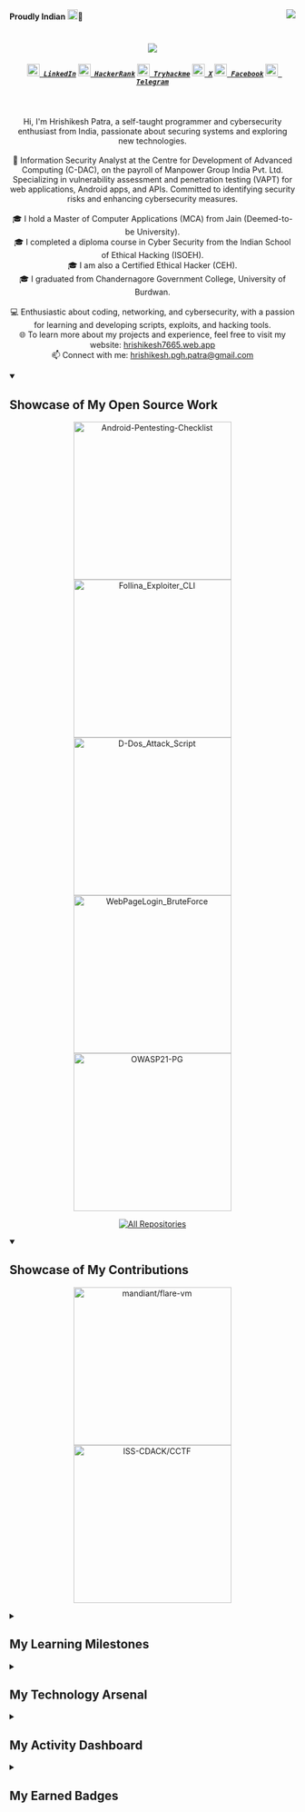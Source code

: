 <div><img align="right" src="https://komarev.com/ghpvc/?username=Hrishikesh7665&label=visitors&style=flat&color=6495ED">
<span align="left"><strong>Proudly Indian</strong> <img src="https://www.fg-a.com/flags/animated-india-flag-2b.gif" height="18px" width="18px">🙏</span></div>
<h1 align="center">
	<a>
	<img src="https://readme-typing-svg.herokuapp.com/?lines=Hello,+There!+👋;I'm+Hrishikesh+Patra;Great+to+meet+you!&center=true&size=28">
	</a>
</h1>

<h5 align="center">
	<code><a href="https://www.linkedin.com/in/hrishikesh7665/" title="LinkedIn Profile"><img width="22" src="../src/images/linkedin.svg"> LinkedIn</a></code>
	<code><a href="https://www.hackerrank.com/Hrishikesh7665" title="HackerRank Profile"><img width="22" src="../src/images/hackerrank.png"> HackerRank</a></code>
	<code><a href="https://tryhackme.com/p/HrishikeshPatra" title="Tryhackme Profile"><img width="22" src="../src/images/thm.png"> Tryhackme</a></code>
	<code><a href="https://x.com/Hrishikesh7229" title="X Handle"><img width="22" src="../src/images/twitter.png"> X</a></code>
	<code><a href="https://www.facebook.com/Isjtijlfti.patra" title="Facebook Profile"><img width="22" src="../src/images/facebook.png"> Facebook</a></code>
	<code><a href="https://t.me/rishi_kesh/" title="Telegram Profile"><img width="22" src="../src/images/telegram.png"> Telegram</a></code>
</h5>
<br>
<p align="center">
	Hi, I'm Hrishikesh Patra, a self-taught programmer and cybersecurity enthusiast from India, passionate about securing systems and exploring new technologies.
	<br>
	<br>
	💼 Information Security Analyst at the Centre for Development of Advanced Computing (C-DAC), on the payroll of Manpower Group India Pvt. Ltd. Specializing in vulnerability assessment and penetration testing (VAPT) for web applications, Android apps, and APIs. Committed to identifying security risks and enhancing cybersecurity measures.
	<br>
	<br>
	🎓 I hold a Master of Computer Applications (MCA) from Jain (Deemed-to-be University).
	<br>
	🎓 I completed a diploma course in Cyber Security from the Indian School of Ethical Hacking (ISOEH).
	<br>
	🎓 I am also a Certified Ethical Hacker (CEH).
	<br>
	🎓 I graduated from Chandernagore Government College, University of Burdwan.
	<br>
	<br>
	💻 Enthusiastic about coding, networking, and cybersecurity, with a passion for learning and developing scripts, exploits, and hacking tools.
	<br>
	🌐 To learn more about my projects and experience, feel free to visit my website: <a href="https://hrishikesh7665.web.app" title="Portfolio">hrishikesh7665.web.app</a>
	<br>
	📫 Connect with me: <a href="mailto:hrishikesh.pgh.patra@gmail.com">hrishikesh.pgh.patra@gmail.com</a>
</p>

<details open> 
	<summary><h2>Showcase of My Open Source Work</h2></summary>
	<p align="center">
		<a href="https://github.com/Hrishikesh7665/Android-Pentesting-Checklist"><img width="278" src="https://denvercoder1-github-readme-stats.vercel.app/api/pin/?username=Hrishikesh7665&repo=Android-Pentesting-Checklist&theme=react&bg_color=1F222E&title_color=6495ED&hide_border=true&icon_color=F8D866&show_icons=true" alt="Android-Pentesting-Checklist"></a>
		<a href="https://github.com/Hrishikesh7665/Follina_Exploiter_CLI"><img width="278" src="https://denvercoder1-github-readme-stats.vercel.app/api/pin/?username=Hrishikesh7665&repo=Follina_Exploiter_CLI&theme=react&bg_color=1F222E&title_color=6495ED&hide_border=true&icon_color=F8D866&show_icons=false" alt="Follina_Exploiter_CLI"></a>
		<a href="https://github.com/Hrishikesh7665/D-Dos_Attack_Script"><img width="278" src="https://denvercoder1-github-readme-stats.vercel.app/api/pin/?username=Hrishikesh7665&repo=D-Dos_Attack_Script&theme=react&bg_color=1F222E&title_color=6495ED&hide_border=true&icon_color=F8D866&show_icons=false" alt="D-Dos_Attack_Script"></a>
		<a href="https://github.com/Hrishikesh7665/WebPageLogin_BruteForce"><img width="278" src="https://denvercoder1-github-readme-stats.vercel.app/api/pin/?username=Hrishikesh7665&repo=WebPageLogin_BruteForce&theme=react&bg_color=1F222E&title_color=6495ED&hide_border=true&icon_color=F8D866&show_icons=false" alt="WebPageLogin_BruteForce"></a>
		<a href="https://github.com/Hrishikesh7665/OWASP21-PG"><img width="278" src="https://denvercoder1-github-readme-stats.vercel.app/api/pin/?username=Hrishikesh7665&repo=OWASP21-PG&theme=react&bg_color=1F222E&title_color=6495ED&hide_border=true&icon_color=F8D866&show_icons=false" alt="OWASP21-PG"></a>
	</p>
	<p align="center">
  	<a href="https://github.com/Hrishikesh7665?tab=repositories&sort=stargazers"><img alt="All Repositories" title="All Repositories" src="https://custom-icon-badges.demolab.com/badge/-Click%20Here%20For%20All%20My%20Repos-1F222E?style=for-the-badge&logoColor=white&logo=repo"/></a>
	</p>
</details>

<details open> 
	<summary><h2>Showcase of My Contributions</h2></summary>
	<p align="center">
		<a href="https://github.com/mandiant/flare-vm"><img width="278" src="https://denvercoder1-github-readme-stats.vercel.app/api/pin/?username=mandiant&repo=flare-vm&theme=react&bg_color=1F222E&title_color=6495ED&hide_border=true&icon_color=F8D866&show_icons=false" alt="mandiant/flare-vm"></a>
		<a href="https://github.com/ISS-CDACK/CCTF"><img width="278" src="https://denvercoder1-github-readme-stats.vercel.app/api/pin/?username=ISS-CDACK&repo=CCTF&theme=react&bg_color=1F222E&title_color=6495ED&hide_border=true&icon_color=F8D866&show_icons=false" alt="ISS-CDACK/CCTF"></a>
	</p>
</details>

<details>
	<summary><h2>My Learning Milestones</h2></summary>
	<p align="center">
		<a href="../src/achievements/CEH_Certificate.png"><img alt="Ceh Certificate" width="199px" src="../src/achievements/CEH_Certificate.png" /></a>
		<a href="../src/achievements/Indian_Army_Hackathon.pdf"><img alt="Indian Army Hackathon" width="220px" src="../src/achievements/IndianArmyhackathon.jpg" /></a>
		<a href="https://www.hackerrank.com/certificates/4b503eb141de"><img alt="HackerRank Python" width="208px" src="../src/achievements/HackerRankProblemSolving.png" /></a>
		<a href="https://www.hackerrank.com/certificates/e0d412763d1b"><img alt="HackerRank Python" width="208px" src="../src/achievements/HackerRankPython.png" /></a>
		<a href="https://github.com/Hrishikesh7665/My_Achievements_Staff/raw/main/Damncon2021CTFCertificate.pdf"><img alt="Damcon2021 CTF" width="220px" src="../src/achievements/Damncon2021CTFCertificate.png" /></a>
		<a href="https://github.com/Hrishikesh7665/My_Achievements_Staff/raw/main/ISOEH_GroundZero2021.pdf"><img alt="ISOEH GroundZero2021 CTF" width="220px" src="../src/achievements/ISOEH_GroundZero2021.jpg" /></a>
		<a href="https://github.com/Hrishikesh7665/My_Achievements_Staff/raw/main/Solo%20Learn%20Java_certificate.jpg"><img alt="Solo Learn Java" width="222.9px" src="../src/achievements/Solo%20Learn%20Java_certificate.jpg" /></a>
		<a href="https://github.com/Hrishikesh7665/My_Achievements_Staff/raw/main/Solo%20Learn%20Python_certificate.jpg"><img alt="Solo Learn Python" width="222.9px" src="../src/achievements/Solo%20Learn%20Python_certificate.jpg" /></a>
		<a href="https://github.com/Hrishikesh7665/My_Achievements_Staff/raw/main/Solo%20Learn%20HTML_certificate.jpg"><img alt="Solo Learn HTML" width="222.9px" src="../src/achievements/Solo%20Learn%20HTML_certificate.jpg" /></a>
	</p>
</details>

<details> 
	<summary><h2>My Technology Arsenal</h2></summary>
	<h3 align="center">Programming and Markup Languages</h3>
 	<p align="center">
		<a><img alt="Bash" src="https://img.shields.io/badge/Bash-121011.svg?logo=gnu-bash&logoColor=white"></a>
		<a><img alt="C" src="https://custom-icon-badges.demolab.com/badge/C-03599C.svg?logo=c-in-hexagon&logoColor=white"></a>
		<a><img alt="CSS" src="https://img.shields.io/badge/CSS-1572B6.svg?logo=css3&logoColor=white"></a>
		<a><img alt="HTML" src="https://img.shields.io/badge/HTML-E34F26.svg?logo=html5&logoColor=white"></a>
		<a><img alt="Java" src="https://custom-icon-badges.demolab.com/badge/Java-007396.svg?logo=java&logoColor=white"></a>
		<a><img alt="JavaScript" src="https://img.shields.io/badge/JavaScript-F7DF1E.svg?logo=javascript&logoColor=black"></a>
		<a><img alt="LaTeX" src="https://img.shields.io/badge/LaTeX-008080.svg?logo=LaTeX&logoColor=white"></a>
		<a><img alt="Markdown" src="https://img.shields.io/badge/Markdown-000000.svg?logo=markdown&logoColor=white"></a>
		<a><img alt="PHP" src="https://img.shields.io/badge/PHP-777BB4.svg?logo=php&logoColor=white"></a>
		<a><img alt="PowerShell" src="https://img.shields.io/badge/PowerShell-%235391FE.svg?logo=powershell&logoColor=white"></a>
		<a><img alt="Python" src="https://img.shields.io/badge/Python-14354C.svg?logo=python&logoColor=white"></a>
		<a><img alt="ReStructuredText" src="https://img.shields.io/badge/ReStructured%20Text-3a4148.svg?logo=readthedocs&logoColor=white"></a>
		<a><img alt="SQL" src="https://custom-icon-badges.demolab.com/badge/SQL-025E8C.svg?logo=database&logoColor=white"></a>
		<a><img alt="SVG+XML" src="https://img.shields.io/badge/SVG%2BXML-e0982c.svg?logo=svg&logoColor=white"></a>
	</p>
	<h3 align="center">Frameworks and Libraries</h3>
	<p align="center">
		<a><img alt="Beff Framework" src="https://custom-icon-badges.demolab.com/badge/Beff%20Framework-white.svg?logo=beff_framework&logoColor=white"></a>
		<a><img alt="Bootstrap" src="https://img.shields.io/badge/Bootstrap-7952B3.svg?logo=bootstrap&logoColor=white"></a>
		<a><img alt="Docker" src="https://img.shields.io/badge/Docker-2496ED?logo=docker&logoColor=fff"></a>
		<a><img alt="jQuery" src="https://img.shields.io/badge/jquery-%230769AD.svg?logo=jquery&logoColor=white"></a>
		<a><img alt="Metasploit" src="https://img.shields.io/badge/Metasploit-blue?logo=metasploit&logoColor=white"></a>
		<a><img alt="MobSF" src="https://img.shields.io/badge/MobSF-grey"></a>
		<a><img alt="OSINT" src="https://img.shields.io/badge/OSINT-25a8ff"></a>
		<a><img alt="WordPress" src="https://img.shields.io/badge/Wordpress-21759B?logo=wordpress&logoColor=white"></a>
	</p>
  	<h3 align="center">Databases and Hosting</h3>
	<p align="center">
		<a><img alt="Apache" src="https://img.shields.io/badge/Apache-D22128.svg?logo=Apache&logoColor=white"></a>
		<a><img alt="GitHub Pages" src="https://img.shields.io/badge/GitHub%20Pages-327FC7.svg?logo=github&logoColor=white"></a>
		<a><img alt="MySQL" src="https://img.shields.io/badge/MySQL-00f.svg?logo=mysql&logoColor=white"></a>
		<a><img alt="Repl.it" src="https://img.shields.io/badge/Repl.it-0D101E.svg?logo=Replit&logoColor=white"></a>
		<a><img alt="SQLite" src="https://img.shields.io/badge/SQLite-07405e.svg?logo=sqlite&logoColor=white"></a>
		<a><img alt="Vercel" src="https://img.shields.io/badge/Vercel-000000.svg?logo=vercel&logoColor=white"></a>
		<a><img alt="XAMPP" src="https://img.shields.io/badge/Xampp-F37623?logo=xampp&logoColor=white"></a>
	</p>
	<h3 align="center">Software and Tools</h3>
	<p align="center">
	<a><img alt="Adobe" src="https://img.shields.io/badge/Adobe-FF0000.svg?logo=adobe&logoColor=white"></a>
		<a><img alt="Android Studio" src="https://img.shields.io/badge/Android%20Studio-008678.svg?logo=android-studio&logoColor=white"></a>
		<a><img alt="Brave" src="https://img.shields.io/badge/-Brave-FB542B?logo=brave&logoColor=white"></a>
		<a><img alt="Burp Suite" src="https://custom-icon-badges.demolab.com/badge/Burpe%20Suite-white.svg?logo=burp&logoColor=white"></a>
		<a><img alt="Acunetix" src="https://img.shields.io/badge/Acunetix-4B0082?style=flat-square&logo=acorn"></a>
		<a><img alt="Nmap" src="https://img.shields.io/badge/Nmap-00BFFF?style=flat-square&logo=nmap"></a>
		<a><img alt="Nessus" src="https://img.shields.io/badge/Nessus-FF4500?style=flat-square&logo=bug"></a>
		<a><img alt="Nikto" src="https://img.shields.io/badge/Nikto-32CD32?style=flat-square&logo=shield"></a>
		<a><img alt="Drozer" src="https://img.shields.io/badge/Drozer-FFD700?style=flat-square&logo=white"></a>
		<a><img alt="Frida" src="https://img.shields.io/badge/Frida-FF1493?style=flat-square&logo=frida"></a>
		<a><img alt="APK Tool" src="https://img.shields.io/badge/Apk%20Tool-FF69B4?style=flat-square&logo=android"></a>
		<a><img alt="Eclipse" src="https://img.shields.io/badge/Eclipse-FE7A16.svg?logo=Eclipse&logoColor=white"></a>
		<a><img alt="Git" src="https://img.shields.io/badge/Git-F05033.svg?logo=git&logoColor=white"></a>
		<a><img alt="GitHub Desktop" src="https://img.shields.io/badge/GitHub%20Desktop-8034A9.svg?logo=github&logoColor=white"></a>
		<a><img alt="IntelliJ IDEA" src="https://img.shields.io/badge/IntelliJIDEA-000000.svg?logo=intellij-idea&logoColor=white"></a>
		<a><img alt="NetBeans IDE" src="https://img.shields.io/badge/NetBeans%20IDE-1B6AC6.svg?logo=apache-netbeans-ide&logoColor=white"></a>
		<a><img alt="Notepad++" src="https://img.shields.io/badge/Notepad++-90E59A.svg?&logo=notepad%2b%2b&logoColor=black"></a>
		<a><img alt="NeoVim" src="https://img.shields.io/badge/Neovim-57A143?logo=neovim&logoColor=fff"></a>
		<a><img alt="OBS Studio" src="https://img.shields.io/badge/-OBS-302E31?logo=obs-studio&logoColor=white"></a>
		<a><img alt="Postman" src="https://img.shields.io/badge/Postman-FF6C37?logo=postman&logoColor=white"></a>
		<a><img alt="PyCharm" src="https://img.shields.io/badge/PyCharm-000?logo=pycharm&logoColor=fff"></a>
		<a><img alt="Python IDLE" src="https://img.shields.io/badge/Python%20IDLE-3776AB?logo=python&logoColor=fff"></a>
		<a><img alt="Google Sheets" src="https://img.shields.io/badge/Sheets-34A853.svg?logo=google%20sheets&logoColor=white"></a>
		<a><img alt="Sublime Text" src="https://img.shields.io/badge/Sublime%20Text-%23575757.svg?logo=sublime-text&logoColor=important"></a>
		<a><img alt="Vim" src="https://img.shields.io/badge/Vim-%2311AB00.svg?logo=vim&logoColor=white"></a>
		<a><img alt="Visual Studio Code" src="https://custom-icon-badges.demolab.com/badge/Visual%20Studio%20Code-0078d7.svg?logo=vsc&logoColor=white"></a>
	</p>
	<h3 align="center">Operating Systems</h3>
	<p align="center">
		<a><img alt="Android" src="https://img.shields.io/badge/Android-3DDC84?logo=android&logoColor=white"></a>
		<a><img alt="Debian" src="https://img.shields.io/badge/Debian-A81D33?logo=debian&logoColor=fff"></a>
		<a><img alt="Kali Linux" src="https://img.shields.io/badge/Kali%20Linux-557C94?logo=kalilinux&logoColor=fff"></a>
		<a><img alt="Linux Mint" src="https://img.shields.io/badge/Linux%20Mint-87CF3E?logo=linuxmint&logoColor=fff"></a>
		<a><img alt="Manjaro" src="https://img.shields.io/badge/Manjaro-35BF5C?logo=manjaro&logoColor=fff"></a>
		<a><img alt="Rocky Linux" src="https://img.shields.io/badge/Rocky%20Linux-10B981?logo=rockylinux&logoColor=fff"></a>
		<a><img alt="Ubuntu" src="https://img.shields.io/badge/Ubuntu-E95420?logo=ubuntu&logoColor=white"></a>
		<a><img alt="Windows" src="https://custom-icon-badges.demolab.com/badge/Windows-0078D6?logo=windows11&logoColor=white"></a>
		<a><img alt="Pop!_OS" src="https://img.shields.io/badge/Pop!__OS-48B9C7?logo=popos&logoColor=fff"></a>
	</p>
</details>
<details> 
	<summary><h2>My Activity Dashboard</h2></summary>
	<h3 align="center">Streak Stats</h3>
	<p align="center">
		<a><img title= Get streak stats for your profile at git.io/streak-stats" alt="Hrishikesh7665's streak" src="https://github-readme-streak-stats-9m8ugfa77-denvercoder1.vercel.app/?user=Hrishikesh7665&theme=react&hide_border=true"/></a>
	</p>
  	<h3 align="center">GitHub Profile Stats</h3>
	<p align="center">
		<a align="center"><img alt="Hrishikesh7665's Github Stats" src="https://denvercoder1-github-readme-stats.vercel.app/api/?username=Hrishikesh7665&show_icons=true&include_all_commits=true&count_private=true&theme=react&hide_border=true&icon_color=F8D866" height="192px"/></a>  
		<a align="center"><img alt="Hrishikesh7665's Top Languages" src="https://denvercoder1-github-readme-stats.vercel.app/api/top-langs/?username=Hrishikesh7665&langs_count=8&layout=compact&theme=react&hide_border=true&bg_color=1F222E&icon_color=F8D866&hide=Jupyter%20Notebook,Roff" height="192px"/></a>
	</p>
	<a><img alt="Hrishikesh7665's Activity Graph" src="https://github-readme-activity-graph.vercel.app/graph/?username=Hrishikesh7665&theme=react-dark&bg_color=20232a&point=FFFFFF&hide_border=true" /></a>
</details>

<details> 
	<summary><h2>My Earned Badges</h2></summary>
	<p align="center">
		<a><img align="center" alt="CEH Badge" width="85px" src="../src/achievements/CEH_BADGE.png" /></a>
		<a><img align="center" alt="API Badge" width="85px" src="../src/achievements/api2.png" /></a>
		<a><img align="center" alt="API Badge" width="85px" src="../src/achievements/api1.png" /></a>
		<a><img align="center" alt="HackerRank Python Badge" width="85px" src="../src/achievements/PythonGold.png" /></a>
		<a><img align="center" alt="HackerRank Java Badge" width="85px" src="../src/achievements/JavaGold.png" /></a>
		<a><img align="center" alt="HackerRank Java Badge" width="85px" src="../src/achievements/cisco1.png" /></a>
	</p>
</details>
